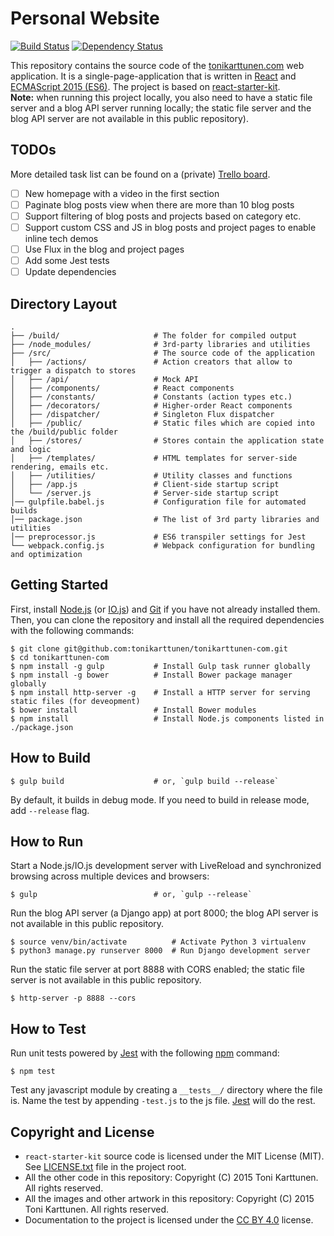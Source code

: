 # Personal Website

[![Build Status](https://travis-ci.org/tonikarttunen/tonikarttunen-com.svg)](https://travis-ci.org/tonikarttunen/tonikarttunen-com)
[![Dependency Status](https://david-dm.org/tonikarttunen/tonikarttunen-com.svg)](https://david-dm.org/tonikarttunen/tonikarttunen-com)

This repository contains the source code of the [tonikarttunen.com](http://www.tonikarttunen.com) web application.
It is a single-page-application that is written in [React](https://facebook.github.io/react/) and [ECMAScript 2015 (ES6)](https://babeljs.io/docs/learn-es2015/). The project is based on [react-starter-kit](https://github.com/kriasoft/react-starter-kit/).  
**Note:** when running this project locally, you also need to have a static file server and a blog API server running locally; the static file server and the blog API server are not available in this public repository).

## TODOs

More detailed task list can be found on a (private)
[Trello board](https://trello.com/b/dKdilHaW/tonikarttunen-com-current-sprint).

- [ ] New homepage with a video in the first section
- [ ] Paginate blog posts view when there are more than 10 blog posts
- [ ] Support filtering of blog posts  and projects based on category etc.
- [ ] Support custom CSS and JS in blog posts and project pages to enable inline tech demos
- [ ] Use Flux in the blog and project pages
- [ ] Add some Jest tests
- [ ] Update dependencies

## Directory Layout

```
.
├── /build/                     # The folder for compiled output
├── /node_modules/              # 3rd-party libraries and utilities
├── /src/                       # The source code of the application
│   ├── /actions/               # Action creators that allow to trigger a dispatch to stores
│   ├── /api/                   # Mock API
│   ├── /components/            # React components
│   ├── /constants/             # Constants (action types etc.)
│   ├── /decorators/            # Higher-order React components
│   ├── /dispatcher/            # Singleton Flux dispatcher
│   ├── /public/                # Static files which are copied into the /build/public folder
│   ├── /stores/                # Stores contain the application state and logic
│   ├── /templates/             # HTML templates for server-side rendering, emails etc.
│   ├── /utilities/             # Utility classes and functions
│   ├── /app.js                 # Client-side startup script
│   └── /server.js              # Server-side startup script
│── gulpfile.babel.js           # Configuration file for automated builds
│── package.json                # The list of 3rd party libraries and utilities
│── preprocessor.js             # ES6 transpiler settings for Jest
└── webpack.config.js           # Webpack configuration for bundling and optimization
```

## Getting Started

First, install [Node.js](https://nodejs.org) (or [IO.js](https://iojs.org/)) and [Git](https://git-scm.com/downloads) if you have not already installed them.
Then, you can clone the repository and install all the required dependencies with the following commands:

```shell
$ git clone git@github.com:tonikarttunen/tonikarttunen-com.git
$ cd tonikarttunen-com
$ npm install -g gulp           # Install Gulp task runner globally
$ npm install -g bower          # Install Bower package manager globally
$ npm install http-server -g    # Install a HTTP server for serving static files (for deveopment)
$ bower install                 # Install Bower modules
$ npm install                   # Install Node.js components listed in ./package.json
```

## How to Build

```shell
$ gulp build                    # or, `gulp build --release`
```

By default, it builds in debug mode. If you need to build in release mode, add
`--release` flag.

## How to Run

Start a Node.js/IO.js development server with LiveReload and synchronized browsing across multiple devices and browsers:  
```shell
$ gulp                          # or, `gulp --release`
```

Run the blog API server (a Django app) at port 8000;
the blog API server is not available in this public repository.  
```shell
$ source venv/bin/activate          # Activate Python 3 virtualenv
$ python3 manage.py runserver 8000  # Run Django development server
```

Run the static file server at port 8888 with CORS enabled;
the static file server is not available in this public repository.  
```shell
$ http-server -p 8888 --cors
```

## How to Test

Run unit tests powered by [Jest](https://facebook.github.io/jest/) with the following
[npm](https://www.npmjs.org/doc/misc/npm-scripts.html) command:

```shell
$ npm test
```

Test any javascript module by creating a `__tests__/` directory where
the file is. Name the test by appending `-test.js` to the js file.
[Jest](https://facebook.github.io/jest/) will do the rest.

## Copyright and License

* `react-starter-kit` source code is licensed under the MIT License (MIT). See [LICENSE.txt](./LICENSE.txt)
file in the project root.
* All the other code in this repository: Copyright (C) 2015 Toni Karttunen. All rights reserved.
* All the images and other artwork in this repository: Copyright (C) 2015 Toni Karttunen. All rights reserved.
* Documentation to the project is licensed under the
[CC BY 4.0](http://creativecommons.org/licenses/by/4.0/) license.
